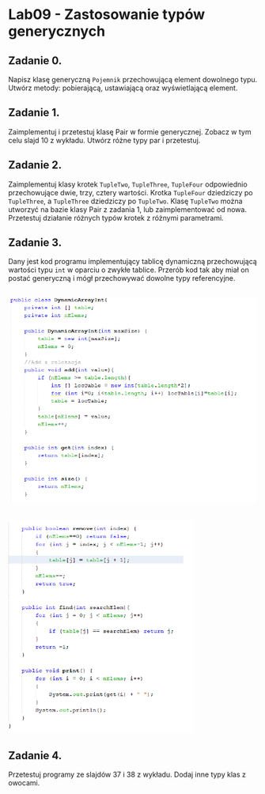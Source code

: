 # Lab09 - Zastosowanie typów generycznych

## **Zadanie 0.**

Napisz klasę generyczną `Pojemnik` przechowującą element dowolnego typu. Utwórz metody:
pobierającą, ustawiającą oraz wyświetlającą element.

## **Zadanie 1.**

Zaimplementuj i przetestuj klasę Pair w formie generycznej. Zobacz w tym celu slajd 10 z wykładu.
Utwórz różne typy par i przetestuj.

## **Zadanie 2.**

Zaimplementuj klasy krotek `TupleTwo`, `TupleThree`, `TupleFour` odpowiednio przechowujące dwie,
trzy, cztery wartości. Krotka `TupleFour` dziedziczy po `TupleThree`, a `TupleThree` dziedziczy po
`TupleTwo`. Klasę `TupleTwo` można utworzyć na bazie klasy Pair z zadania 1, lub zaimplementować
od nowa. Przetestuj działanie różnych typów krotek z różnymi parametrami.

## **Zadanie 3.**

Dany jest kod programu implementujący tablicę dynamiczną przechowującą wartości typu `int` w
oparciu o zwykłe tablice. Przerób kod tak aby miał on postać generyczną i mógł przechowywać
dowolne typy referencyjne.

<br>![cmd_gcc](images/Picture1.png)

<br>![cmd_gcc](images/Picture2.png)

## **Zadanie 4.**

Przetestuj programy ze slajdów 37 i 38 z wykładu. Dodaj inne typy klas z owocami.
